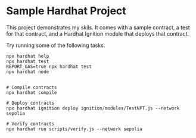 # Sample Hardhat Project

This project demonstrates my skils. It comes with a sample contract, a test for that contract, and a Hardhat Ignition module that deploys that contract. 

Try running some of the following tasks:

```shell
npx hardhat help
npx hardhat test
REPORT_GAS=true npx hardhat test
npx hardhat node


# Compile contracts
npx hardhat compile

# Deploy contracts
npx hardhat ignition deploy ignition/modules/TestNFT.js --network sepolia

# Verify contracts
npx hardhat run scripts/verify.js --network sepolia
```
